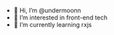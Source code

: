 - 👋 Hi, I’m @undermoonn
- 👀 I’m interested in front-end tech
- 🌱 I’m currently learning rxjs

<!---
undermoonn/undermoonn is a ✨ special ✨ repository because its `README.md` (this file) appears on your GitHub profile.
You can click the Preview link to take a look at your changes.
--->
